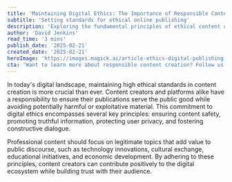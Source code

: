 ```yaml
---
title: 'Maintaining Digital Ethics: The Importance of Responsible Content Creation'
subtitle: 'Setting standards for ethical online publishing'
description: 'Exploring the fundamental principles of ethical content creation and responsible digital publishing in today''s online landscape.'
author: 'David Jenkins'
read_time: '3 mins'
publish_date: '2025-02-21'
created_date: '2025-02-21'
heroImage: 'https://images.magick.ai/article-ethics-digital-publishing.jpg'
cta: 'Want to learn more about responsible content creation? Follow us on LinkedIn for regular insights on digital ethics and professional publishing standards.'
---
```


In today's digital landscape, maintaining high ethical standards in content creation is more crucial than ever. Content creators and platforms alike have a responsibility to ensure their publications serve the public good while avoiding potentially harmful or exploitative material. This commitment to digital ethics encompasses several key principles: ensuring content safety, promoting truthful information, protecting user privacy, and fostering constructive dialogue.

Professional content should focus on legitimate topics that add value to public discourse, such as technology innovations, cultural exchange, educational initiatives, and economic development. By adhering to these principles, content creators can contribute positively to the digital ecosystem while building trust with their audience.